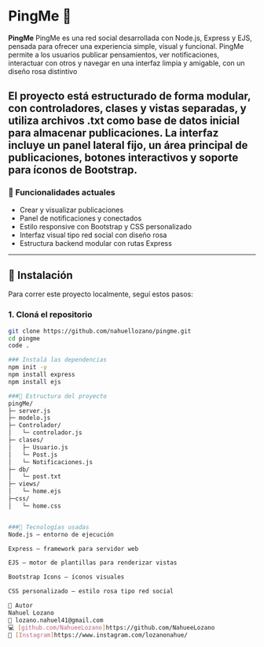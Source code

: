 # PingMe 🐷

**PingMe** PingMe es una red social desarrollada con Node.js, Express y EJS, pensada para ofrecer una experiencia simple, visual y funcional.  PingMe permite a los usuarios publicar pensamientos, ver notificaciones, interactuar con otros y navegar en una interfaz limpia y amigable, con un diseño rosa distintivo

El proyecto está estructurado de forma modular, con controladores, clases y vistas separadas, y utiliza archivos .txt como base de datos inicial para almacenar publicaciones. La interfaz incluye un panel lateral fijo, un área principal de publicaciones, botones interactivos y soporte para íconos de Bootstrap.
---
### 🔧 Funcionalidades actuales
* Crear y visualizar publicaciones
* Panel de notificaciones y conectados
* Estilo responsive con Bootstrap y CSS personalizado
* Interfaz visual tipo red social con diseño rosa
* Estructura backend modular con rutas Express
---

## 🚀 Instalación

Para correr este proyecto localmente, seguí estos pasos:

### 1. Cloná el repositorio

```bash
git clone https://github.com/nahuellozano/pingme.git
cd pingme
code .

### Instalá las dependencias
npm init -y
npm install express
npm install ejs

###📁 Estructura del proyecto
pingMe/
├─ server.js
├─ modelo.js
├─ Controlador/
│   └─ controlador.js
├─ clases/
│   ├─ Usuario.js
│   └─ Post.js
│   └─ Notificaciones.js
├─ db/
│   └─ post.txt
├─ views/
│   └─ home.ejs
├─css/
│   └─ home.css


###🧠 Tecnologías usadas
Node.js – entorno de ejecución

Express – framework para servidor web

EJS – motor de plantillas para renderizar vistas

Bootstrap Icons – íconos visuales

CSS personalizado – estilo rosa tipo red social

👤 Autor
Nahuel Lozano 
📧 lozano.nahuel41@gmail.com 
💻 [github.com/NahueeLozano]https://github.com/NahueeLozano
📸 [Instagram]https://www.instagram.com/lozanonahue/